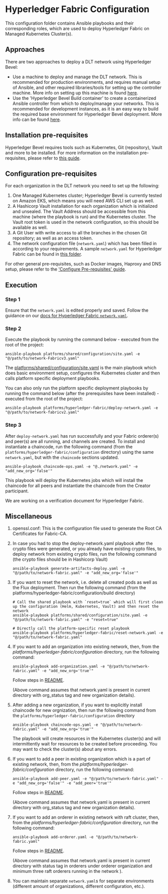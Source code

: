 [//]: # (##############################################################################################)
[//]: # (Copyright Accenture. All Rights Reserved.)
[//]: # (SPDX-License-Identifier: Apache-2.0)
[//]: # (##############################################################################################)

# Hyperledger Fabric Configuration
This configuration folder contains Ansible playbooks and their corresponding roles, which are used to deploy Hyperledger Fabric on Managed Kubernetes Cluster(s).


## Approaches
There are two approaches to deploy a DLT network using Hyperledger Bevel: 
- Use a machine to deploy and manage the DLT network. This is recommended for production environments, and requires manual setup of Ansible, and other required libraries/tools for setting up the controller machine. More info on setting up this machine is found [here](https://hyperledger-bevel.readthedocs.io/en/latest/operations/configure_prerequisites.html#ansible-inventory-file).
- Use the 'Hyperledger Bevel Build container' to create a containerized Ansible controller from which to deploy/manage your networks. This is recommended for development instances, as it is an easy way to build the required base environment for Hyperledger Bevel deployment. More info can be found [here](https://hyperledger-bevel.readthedocs.io/en/latest/developer/docker-build.html).

## Installation pre-requisites
Hyperledger Bevel requires tools such as Kubernetes, Git (repository), Vault and more to be installed.
For more information on the installation pre-requisites, please refer to [this guide](https://hyperledger-bevel.readthedocs.io/en/latest/prerequisites.html).

## Configuration pre-requisites
For each organization in the DLT network you need to set up the following:
1. One Managed Kubernetes cluster; Hyperledger Bevel is currently tested on Amazon EKS, which means you will need AWS CLI set up as well.
2. A Hashicorp Vault installation for each organization which is initialized and unsealed. The Vault Address should be accessible from this machine (where the playbook is run) and the Kubernetes cluster. The Vault root token is used in the network configuration, so this should be available as well.
3. A Git User with write access to all the branches in the chosen Git repository; as well as an access token.
4. The network configuration file (`network.yaml`) which has been filled in according to your requirements. A sample `network.yaml` for Hyperledger Fabric can be found in [this folder](./samples/).

For other general pre-requisites, such as Docker images, Haproxy and DNS setup, please refer to the ['Configure Pre-requisites' guide](https://hyperledger-bevel.readthedocs.io/en/latest/operations/configure_prerequisites.html).

## Execution 
### Step 1
Ensure that the `network.yaml` is edited properly and saved. Follow the guidance on our [docs for Hyperledger Fabric `network.yaml`](https://hyperledger-bevel.readthedocs.io/en/latest/operations/fabric_networkyaml.html).

### Step 2
Execute the playbook by running the command below - executed from the root of the project:
```
ansible-playbook platforms/shared/configuration/site.yaml -e "@/path/to/network-Fabricv3.yaml"
```
The [platforms/shared/configuration/site.yaml](../../shared/configuration/site.yaml) is the main playbook which does basic environment setup, configures the Kubernetes cluster and then calls platform specific deployment playbooks.

You can also only run the platform specific deployment playbooks by running the command below (after the prerequisites have been installed) - executed from the root of the project:
```
ansible-playbook platforms/hyperledger-fabric/deploy-network.yaml -e "@/path/to/network-fabricv2.yaml"
```


### Step 3
After `deploy-network.yaml` has run successfully and your Fabric orderer(s) and peer(s) are all running, and channels are created. To install and instantiate a chaincode, run the following command (from the `platforms/hyperledger-fabric/configuration` directory) using the same `network.yaml`, but with the `chaincode` sections updated.
```
ansible-playbook chaincode-ops.yaml -e "@./network.yaml" -e "add_new_org='false'"
```
This playbook will deploy the Kubernetes jobs which will install the chaincode for all peers and instantiate the chaincode from the Creator participant.

We are working on a verification document for Hyperledger Fabric.

## Miscellaneous

1. openssl.conf: This is the configuration file used to generate the Root CA Certificates for Fabric-CA.

2. In case you had to stop the deploy-network.yaml playbook after the crypto files were generated, or you already have existing crypto files, to deploy network from existing crypto files, run the following command (the crypto files should be in Hashicorp Vault)
    ```
    ansible-playbook generate-artifacts-deploy.yaml -e "@/path/to/network-fabric.yaml" -e "add_new_org='false'"
    ```

3. If you want to reset the network, i.e. delete all created pods as well as the Flux deployment. Then run the following command (from the platforms/hyperledger-fabric/configuration/build directory)
    ```
    # Call the shared playbook with `reset=true` which will first clean up the configuration (Helm, Kubernetes, Vault) and then reset the network
    ansible-playbook platforms/shared/configuration/site.yaml -e "@/path/to/network-fabric.yaml" -e "reset=true"  
    ```
    ```
    # Directly call the platform-specific reset playbook
    ansible-playbook platforms/hyperledger-fabric/reset-network.yaml -e "@/path/to/network-fabric.yaml" 
    ```
4. If you want to add an organization into existing network, then, from the *platforms/hyperledger-fabric/configuration* directory, run the following command: 
    ```
    ansible-playbook add-organization.yaml -e "@/path/to/network-fabric.yaml" -e "add_new_org='true'"
    ```
    Follow steps in [README](https://hyperledger-bevel.readthedocs.io/en/latest/operations/adding_new_org_fabric.html).

    (Above command assumes that network.yaml is present in current directory with org_status tag and new organization details).<br>

5. After adding a new organization, if you want to explicitly install chaincode for new orgnization, then run the following command from the `platforms/hyperledger-fabric/configuration` directory
    ```
    ansible-playbook chaincode-ops.yaml -e "@/path/to/network-fabric.yaml" -e "add_new_org='true'"
    ```
    The playbook will create resources in the Kubernetes cluster(s) and will intermittently wait for resources to be created before proceeding. You may want to check the cluster(s) about any errors.

6. If you want to add a peer in existing organization which is a part of existing network, then, from the *platforms/hyperledger-fabric/configuration* directory, run the following command: 
    ```
    ansible-playbook add-peer.yaml -e "@/path/to/network-fabric.yaml" -e "add_new_org='false'" -e "add_peer='true'"
    ```
    Follow steps in [README](https://github.com/hyperledger/bevel/docs/source/operations/adding_new_peer_fabric.md).

    (Above command assumes that network.yaml is present in current directory with org_status tag and new organization details).<br>

7. If you want to add an orderer in existing network with raft cluster, then, from the *platforms/hyperledger-fabric/configuration* directory, run the following command: 
    ```
    ansible-playbook add-orderer.yaml -e "@/path/to/network-fabric.yaml"
    ```
    Follow steps in [README](https://github.com/hyperledger/bevel/docs/source/operations/adding_new_orderer_fabric.md).

    (Above command assumes that network.yaml is present in current directory with status tag in orderers under orderer organization and minimum three raft orderers running in the network ).<br>

8. You can maintain separate `network.yaml`s for separate environments (different amount of organizations, different configuration, etc.).